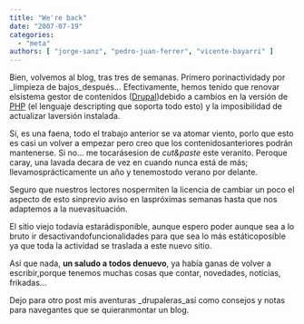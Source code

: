 ```yaml
---
title: "We're back"
date: "2007-07-19"
categories: 
  - "meta"
authors: [ "jorge-sanz", "pedro-juan-ferrer", "vicente-bayarri" ]
---
```


Bien, volvemos al blog, tras tres de semanas. Primero porinactividady por _limpieza de bajos_después... Efectivamente, hemos tenido que renovar elsistema gestor de contenidos ([Drupal](http://www.drupal.org))debido a cambios en la versión de [PHP](http://www.php.net) (el lenguaje descripting que soporta todo esto) y la imposibilidad de actualizar laversión instalada.

Sí, es una faena, todo el trabajo anterior se va atomar viento, porlo que esto es casi un volver a empezar pero creo que los contenidosanteriores podrán mantenerse. Si no... me tocarásesion de _cut&paste_ este veranito. Peroque caray, una lavada decara de vez en cuando nunca está de más; llevamosprácticamente un año y tenemostodo verano por delante. 

Seguro que nuestros lectores nospermiten la licencia de cambiar un poco el aspecto de esto sinprevio aviso en laspróximas semanas hasta que nos adaptemos a la nuevasituación.

El sitio viejo todavía estarádisponible, aunque espero poder aunque sea a lo bruto ir desactivandofuncionalidades para que sea lo más estáticoposible ya que toda la actividad se traslada a este nuevo sitio.

Así que nada, **un saludo a todos denuevo**, ya había ganas de volver a escribir,porque tenemos muchas cosas que contar, novedades, noticias, frikadas...

Dejo para otro post mis aventuras _drupaleras_así como consejos y notas para navegantes que se quieranmontar un blog.
